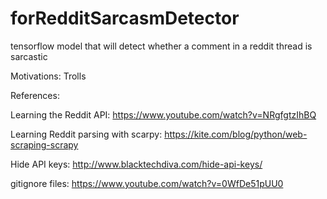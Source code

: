 # forRedditSarcasmDetector
tensorflow model that will detect whether a comment in a reddit thread is sarcastic


Motivations: Trolls


References:

Learning the Reddit API: https://www.youtube.com/watch?v=NRgfgtzIhBQ

Learning Reddit parsing with scarpy: https://kite.com/blog/python/web-scraping-scrapy

Hide API keys: http://www.blacktechdiva.com/hide-api-keys/

gitignore files: https://www.youtube.com/watch?v=0WfDe51pUU0
